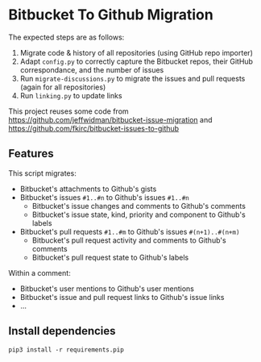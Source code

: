 # Bitbucket To Github Migration

The expected steps are as follows:
1. Migrate code & history of all repositories (using GitHub repo importer)
2. Adapt `config.py` to correctly capture the Bitbucket repos, their GitHub correspondance, and the number of issues
3. Run `migrate-discussions.py` to migrate the issues and pull requests (again for all repositories)
4. Run `linking.py` to update links

This project reuses some code from https://github.com/jeffwidman/bitbucket-issue-migration and https://github.com/fkirc/bitbucket-issues-to-github


## Features

This script migrates:

* Bitbucket's attachments to Github's gists
* Bitbucket's issues `#1..#n` to Github's issues `#1..#n`
  * Bitbucket's issue changes and comments to Github's comments
  * Bitbucket's issue state, kind, priority and component to Github's labels
* Bitbucket's pull requests `#1..#m` to Github's issues `#(n+1)..#(n+m)`
  * Bitbucket's pull request activity and comments to Github's comments
  * Bitbucket's pull request state to Github's labels

Within a comment:

* Bitbucket's user mentions to Github's user mentions
* Bitbucket's issue and pull request links to Github's issue links
* ...


## Install dependencies

`pip3 install -r requirements.pip`
